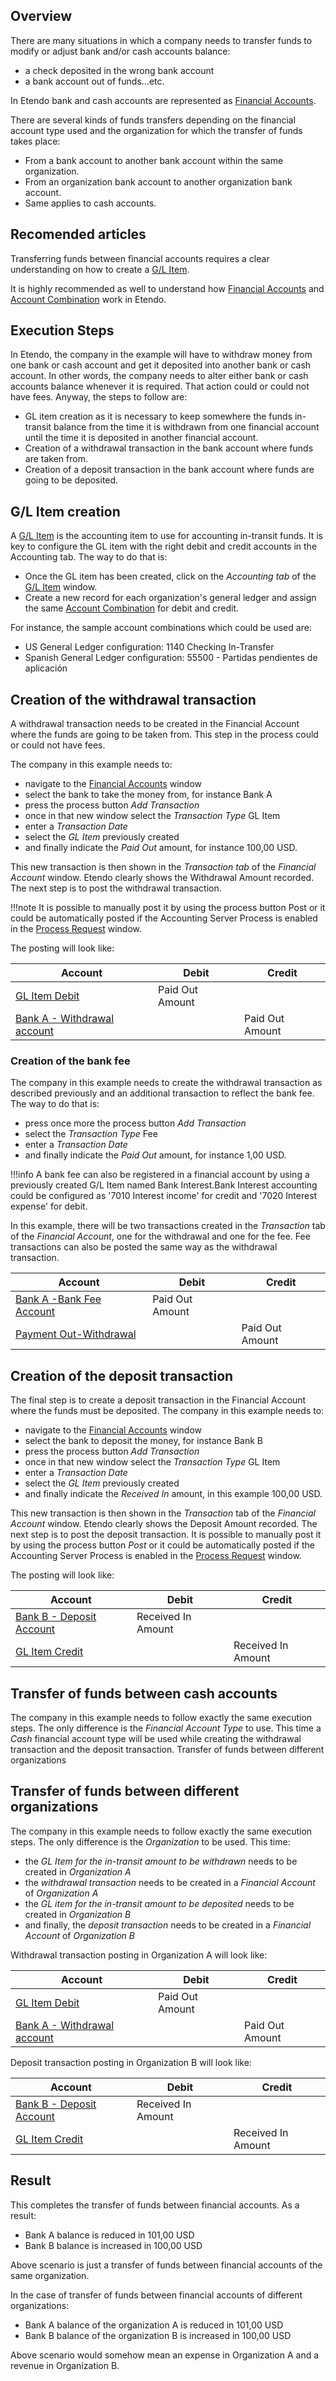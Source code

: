 ## Overview

There are many situations in which a company needs to transfer funds to modify or adjust bank and/or cash accounts balance:


- a check deposited in the wrong bank account
- a bank account out of funds...etc.

In Etendo bank and cash accounts are represented as [Financial Accounts](../../../user-guide/etendo-classic/basic-features/financial-management/receivables-and-payables/transactions.md#financial-account).

There are several kinds of funds transfers depending on the financial account type used and the organization for which the transfer of funds takes place:

- From a bank account to another bank account within the same organization.
- From an organization bank account to another organization bank account.
- Same applies to cash accounts.

## Recomended articles

Transferring funds between financial accounts requires a clear understanding on how to create a [G/L Item](../../../user-guide/etendo-classic/basic-features/financial-management/accounting/setup.md#gl-item).

It is highly recommended as well to understand how [Financial Accounts](../../../user-guide/etendo-classic/basic-features/financial-management/receivables-and-payables/transactions.md#financial-account) and [Account Combination](../../../user-guide/etendo-classic/basic-features/financial-management/accounting/setup.md#account-combination) work in Etendo.

## Execution Steps

In Etendo, the company in the example will have to withdraw money from one bank or cash account and get it deposited into another bank or cash account.
In other words, the company needs to alter either bank or cash accounts balance whenever it is required. That action could or could not have fees.
Anyway, the steps to follow are:

- GL item creation
        as it is necessary to keep somewhere the funds in-transit balance from the time it is withdrawn from one financial account until the time it is deposited in another financial account.
- Creation of a withdrawal transaction
        in the bank account where funds are taken from.
- Creation of a deposit transaction
        in the bank account where funds are going to be deposited.


## G/L Item creation

A [G/L Item](../../../user-guide/etendo-classic/basic-features/financial-management/accounting/setup.md#gl-item) is the accounting item to use for accounting in-transit funds. It is key to configure the GL item with the right debit and credit accounts in the Accounting tab. The way to do that is:

- Once the GL item has been created, click on the *Accounting tab* of the [G/L Item](../../../user-guide/etendo-classic/basic-features/financial-management/accounting/setup.md#gl-item) window.
- Create a new record for each organization's general ledger and assign the same [Account Combination](../../../user-guide/etendo-classic/basic-features/financial-management/accounting/setup.md#account-combination) for debit and credit.

For instance, the sample account combinations which could be used are:

- US General Ledger configuration:
        1140 Checking In-Transfer
- Spanish General Ledger configuration:
        55500 - Partidas pendientes de aplicación

## Creation of the withdrawal transaction

A withdrawal transaction needs to be created in the Financial Account where the funds are going to be taken from. This step in the process could or could not have fees.

The company in this example needs to:

- navigate to the [Financial Accounts](../../../user-guide/etendo-classic/basic-features/financial-management/receivables-and-payables/transactions.md#financial-account) window
- select the bank to take the money from, for instance Bank A
- press the process button *Add Transaction*
- once in that new window select the *Transaction Type* GL Item
- enter a *Transaction Date*
- select the *GL Item* previously created
- and finally indicate the *Paid Out* amount, for instance 100,00 USD.

This new transaction is then shown in the *Transaction tab* of the *Financial Account* window. Etendo clearly shows the Withdrawal Amount recorded.
The next step is to post the withdrawal transaction. 

!!!note
        It is possible to manually post it by using the process button Post or it could be automatically posted if the Accounting Server Process is enabled in the [Process Request](../../../user-guide/etendo-classic/basic-features/general-setup/process-scheduling.md#process-request) window.

The posting will look like:

| Account                          | Debit  | Credit |
|----------------------------------|--------|--------|
| [GL Item Debit](../../../user-guide/etendo-classic/basic-features/financial-management/accounting/setup.md#accounting)   | Paid Out Amount |        |
| [Bank A - Withdrawal account](../../../user-guide/etendo-classic/basic-features/financial-management/receivables-and-payables/transactions.md#accounting-configuration)              |        | Paid Out Amount |


### Creation of the bank fee

The company in this example needs to create the withdrawal transaction as described previously and an additional transaction to reflect the bank fee. The way to do that is:

- press once more the process button *Add Transaction*
- select the *Transaction Type* Fee
- enter a *Transaction Date*
- and finally indicate the *Paid Out* amount, for instance 1,00 USD.

!!!info
        A bank fee can also be registered in a financial account by using a previously created G/L Item named Bank Interest.Bank Interest accounting could be configured as '7010 Interest income' for credit and '7020 Interest expense' for debit.


In this example, there will be two transactions created in the *Transaction* tab of the *Financial Account*, one for the withdrawal and one for the fee.
Fee transactions can also be posted the same way as the withdrawal transaction.



| Account                          | Debit  | Credit |
|----------------------------------|--------|--------|
| [Bank A -Bank Fee Account](../../../user-guide/etendo-classic/basic-features/financial-management/receivables-and-payables/transactions.md#accounting-configuration)   | Paid Out Amount |        |
| [Payment Out-Withdrawal](../../../user-guide/etendo-classic/basic-features/financial-management/receivables-and-payables/transactions.md#accounting-configuration)              |        | Paid Out Amount |


## Creation of the deposit transaction

The final step is to create a deposit transaction in the Financial Account where the funds must be deposited.
The company in this example needs to:

- navigate to the [Financial Accounts](../../../user-guide/etendo-classic/basic-features/financial-management/receivables-and-payables/transactions.md#financial-account) window
- select the bank to deposit the money, for instance Bank B
- press the process button *Add Transaction*
- once in that new window select the *Transaction Type* GL Item
- enter a *Transaction Date*
- select the *GL Item* previously created
- and finally indicate the *Received In* amount, in this example 100,00 USD.

This new transaction is then shown in the *Transaction* tab of the *Financial Account* window. Etendo clearly shows the Deposit Amount recorded.
The next step is to post the deposit transaction. It is possible to manually post it by using the process button *Post* or it could be automatically posted if the Accounting Server Process is enabled in the [Process Request](../../../user-guide/etendo-classic/basic-features/general-setup/process-scheduling.md#process-request) window.


The posting will look like:


| Account                          | Debit  | Credit |
|----------------------------------|--------|--------|
| [Bank B - Deposit Account](../../../user-guide/etendo-classic/basic-features/financial-management/receivables-and-payables/transactions.md#accounting-configuration)   | Received In Amount |        |
| [GL Item Credit](../../../user-guide/etendo-classic/basic-features/financial-management/accounting/setup.md#accounting)              |        | Received In Amount |

## Transfer of funds between cash accounts

The company in this example needs to follow exactly the same execution steps. The only difference is the *Financial Account Type* to use. This time a *Cash* financial account type will be used while creating the withdrawal transaction and the deposit transaction.
Transfer of funds between different organizations

## Transfer of funds between different organizations 

The company in this example needs to follow exactly the same execution steps. The only difference is the *Organization* to be used. This time:

- the *GL Item for the in-transit amount to be withdrawn* needs to be created in *Organization A*
- the *withdrawal transaction* needs to be created in a *Financial Account* of *Organization A*
- the *GL item for the in-transit amount to be deposited* needs to be created in *Organization B*
- and finally, the *deposit transaction* needs to be created in a *Financial Account* of *Organization B*

Withdrawal transaction posting in Organization A will look like:

| Account                          | Debit  | Credit |
|----------------------------------|--------|--------|
| [GL Item Debit](../../../user-guide/etendo-classic/basic-features/financial-management/accounting/setup.md#accounting)   | Paid Out Amount |        |
| [Bank A - Withdrawal account](../../../user-guide/etendo-classic/basic-features/financial-management/receivables-and-payables/transactions.md#accounting-configuration)              |        | Paid Out Amount |

Deposit transaction posting in Organization B will look like:


| Account                          | Debit  | Credit |
|----------------------------------|--------|--------|
| [Bank B - Deposit Account](../../../user-guide/etendo-classic/basic-features/financial-management/receivables-and-payables/transactions.md#accounting-configuration)   | Received In Amount |        |
| [GL Item Credit](../../../user-guide/etendo-classic/basic-features/financial-management/accounting/setup.md#accounting)              |        | Received In Amount |

## Result

This completes the transfer of funds between financial accounts. As a result:

- Bank A balance is reduced in 101,00 USD
- Bank B balance is increased in 100,00 USD

Above scenario is just a transfer of funds between financial accounts of the same organization.

In the case of transfer of funds between financial accounts of different organizations:

- Bank A balance of the organization A is reduced in 101,00 USD
- Bank B balance of the organization B is increased in 100,00 USD

Above scenario would somehow mean an expense in Organization A and a revenue in Organization B.